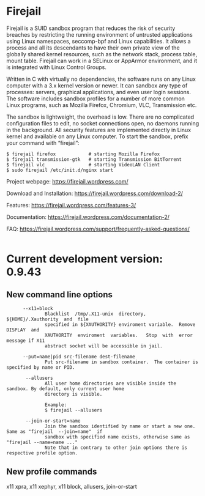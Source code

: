 # Firejail

Firejail is a SUID sandbox program that reduces the risk of security breaches by restricting
the running environment of untrusted applications using Linux namespaces, seccomp-bpf
and Linux capabilities. It allows a process and all its descendants to have their own private
view of the globally shared kernel resources, such as the network stack, process table, mount table.
Firejail can work in a SELinux or AppArmor environment, and it is integrated with Linux Control Groups.

Written in C with virtually no dependencies, the software runs on any Linux computer with a 3.x kernel
version or newer. It can sandbox any type of processes: servers, graphical applications, and even
user login sessions. The software includes sandbox profiles for a number of more common Linux programs,
such as Mozilla Firefox, Chromium, VLC, Transmission etc.

The sandbox is lightweight, the overhead is low. There are no complicated configuration files to edit,
no socket connections open, no daemons running in the background. All security features are
implemented directly in Linux kernel and available on any Linux computer. To start the sandbox,
prefix your command with “firejail”:

`````
$ firejail firefox            # starting Mozilla Firefox
$ firejail transmission-gtk   # starting Transmission BitTorrent 
$ firejail vlc                # starting VideoLAN Client
$ sudo firejail /etc/init.d/nginx start
`````
Project webpage: https://firejail.wordpress.com/

Download and Installation: https://firejail.wordpress.com/download-2/

Features: https://firejail.wordpress.com/features-3/

Documentation: https://firejail.wordpress.com/documentation-2/

FAQ: https://firejail.wordpress.com/support/frequently-asked-questions/
`````

`````
# Current development version: 0.9.43

## New command line options
`````
      --x11=block
              Blacklist  /tmp/.X11-unix  directory,  ${HOME}/.Xauthority  and  file
              specified in ${XAUTHORITY} enviroment variable.  Remove  DISPLAY  and
              XAUTHORITY  enviroment  variables.   Stop  with  error message if X11
              abstract socket will be accessible in jail.

      --put=name|pid src-filename dest-filename
              Put src-filename in sandbox container.  The container is specified by name or PID.

       --allusers
              All user home directories are visible inside the sandbox. By default, only current user home
              directory is visible.

              Example:
              $ firejail --allusers

       --join-or-start=name
              Join the sandbox identified by name or start a new one.  Same as "firejail  --join=name"  if
              sandbox with specified name exists, otherwise same as "firejail --name=name ..."
              Note that in contrary to other join options there is respective profile option.

`````

## New profile commands

x11 xpra, x11 xephyr, x11 block, allusers, join-or-start
